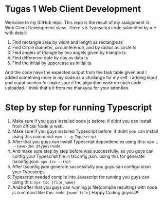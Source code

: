 # Tugas 1 Web Client Development

Welcome to my GitHub repo. This repo is the result of my assignment in Web Client Development class. There's 5 Typescript code submitted by me with detail:
1. Find rectangle area by widht and length as rectangle.ts
2. Find Circle diameter, circumference, and by radius as circle.ts
3. Find angles of triangle by two angels given by triangle.ts
4. Find difference date by day as data.ts
5. Find the initial by uppercase as initial.ts

And the code have the expected output from the task table given and I added something more in my code as a challange for my self. I adding input and ouput section for make sure if the algorithm work on each code uploaded. I think that's it from me thankyou for your attention.

# Step by step for running Typescript
1. Make sure if you guys installed node js before. if didnt you can install from official Node js web.
2. Make sure if you guys installed Typescript before. if didnt you can install using this command:
   ``` npm i -g Typescript ```
3. After that you guys can install Typescript dependencies using this:
   ``` npm i --save-dev @types/node ```
4. And make sure step by step before was successfully, so you guys can config your Typescript file in tsconfig.json. using this for generate tsconfig.json:
   ```npx tsc --init```
5. After tsconfig.json generate successfully you guys can configuration your Typescript.
6. Typescript needed compile into Javascript for running you guys can using this:
   ```npx tsc {file_name}```
7. Anda after that you guys can running js file(compile resulting) with node js command like this:
   ```node {name_file}```
   Happy Coding guysss!!!
